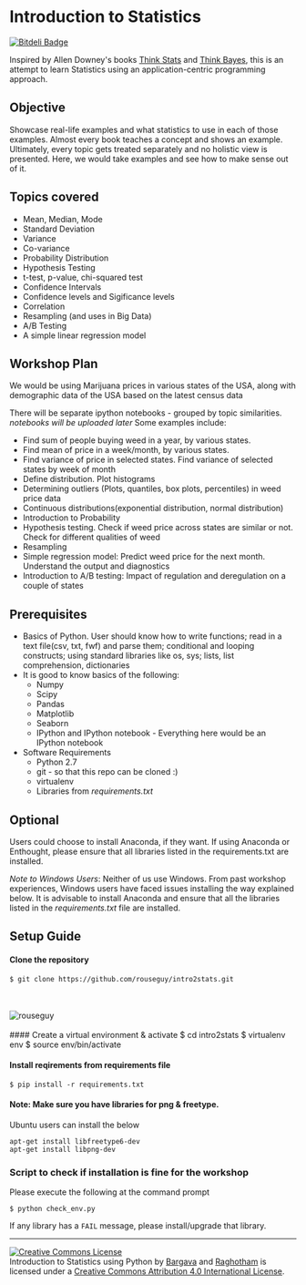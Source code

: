 # Introduction to Statistics

[![Bitdeli Badge](https://d2weczhvl823v0.cloudfront.net/rouseguy/intro2stats/trend.png)](https://bitdeli.com/free "Bitdeli Badge")


Inspired by Allen Downey's books [Think Stats](http://greenteapress.com/thinkstats/) and [Think Bayes](http://greenteapress.com/thinkbayes/), this is an attempt to learn Statistics using an application-centric programming approach. 

## Objective
Showcase real-life examples and what statistics to use in each of those examples. Almost every book teaches a concept and shows an example. Ultimately, every topic gets treated separately and no holistic view is presented. Here, we would take examples and see how to make sense out of it. 

## Topics covered

* Mean, Median, Mode
* Standard Deviation
* Variance
* Co-variance
* Probability Distribution
* Hypothesis Testing
* t-test, p-value, chi-squared test
* Confidence Intervals
* Confidence levels and Sigificance levels
* Correlation
* Resampling (and uses in Big Data)
* A/B Testing
* A simple linear regression model

## Workshop Plan
We would be using Marijuana prices in various states of the USA, along with demographic data of the USA based on the latest census data

There will be separate ipython notebooks - grouped by topic similarities. *notebooks will be uploaded later*
Some examples include:
* Find sum of people buying weed in a year, by various states.
* Find mean of price in a week/month, by various states.
* Find variance of price in selected states. Find variance of selected states by week of month
* Define distribution. Plot histograms
* Determining outliers (Plots, quantiles, box plots, percentiles) in weed price data
* Continuous distributions(exponential distribution, normal distribution)
* Introduction to Probability
* Hypothesis testing. Check if weed price across states are similar or not. Check for different qualities of weed
* Resampling
* Simple regression model: Predict weed price for the next month. Understand the output and diagnostics
* Introduction to A/B testing: Impact of regulation and deregulation on a couple of states 


## Prerequisites
* Basics of Python. User should know how to write functions; read in a text file(csv, txt, fwf) and parse them; conditional and looping constructs; using standard libraries like os, sys; lists, list comprehension, dictionaries
* It is good to know basics of the following:
    * Numpy
    * Scipy
    * Pandas
    * Matplotlib
    * Seaborn
    * IPython and IPython notebook - Everything here would be an IPython notebook
* Software Requirements
    * Python 2.7
    * git - so that this repo can be cloned :)  
    * virtualenv
    * Libraries from *requirements.txt*

## Optional
Users could choose to install Anaconda, if they want. If using Anaconda or Enthought, please ensure that all libraries listed in the requirements.txt are installed. 

*Note to Windows Users*: Neither of us use Windows. From past workshop experiences, Windows users have faced issues installing the way explained below. It is advisable to install Anaconda and ensure that all the libraries listed in the *requirements.txt* file are installed.  

## Setup Guide

#### Clone the repository
    $ git clone https://github.com/rouseguy/intro2stats.git
<br>
<br>
<img src="https://1.bp.blogspot.com/-Kee8sxdOv1U/X398dOT7aoI/AAAAAAAAEPo/RbLmCw0Rj-wx98b5LSglCInkfrIUDhO3QCLcBGAsYHQ/w640-h124/rouseguy.png" alt="rouseguy">

<br>
<br>
#### Create a virtual environment & activate
    $ cd intro2stats
    $ virtualenv env
    $ source env/bin/activate

#### Install reqirements from requirements file
    $ pip install -r requirements.txt

#### Note: Make sure you have libraries for png & freetype.
Ubuntu users can install the below

    apt-get install libfreetype6-dev
    apt-get install libpng-dev

### Script to check if installation is fine for the workshop
Please execute the following at the command prompt

    $ python check_env.py

If any library has a `FAIL` message, please install/upgrade that library.

---

<a rel="license" href="http://creativecommons.org/licenses/by/4.0/"><img alt="Creative Commons License" style="border-width:0" src="https://i.creativecommons.org/l/by/4.0/88x31.png" /></a><br /><span xmlns:dct="http://purl.org/dc/terms/" property="dct:title">Introduction to Statistics using Python</span> by <a xmlns:cc="http://creativecommons.org/ns#" href="https://twitter.com/bargava/" property="cc:attributionName" rel="cc:attributionURL">Bargava</a> and <a xmlns:cc="http://creativecommons.org/ns#" href="https://twitter.com/raghothams/" property="cc:attributionName" rel="cc:attributionURL">Raghotham</a> is licensed under a <a rel="license" href="http://creativecommons.org/licenses/by/4.0/">Creative Commons Attribution 4.0 International License</a>.



